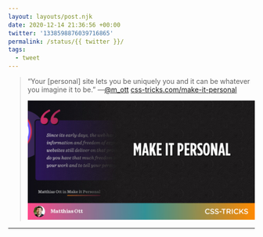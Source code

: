 ```yaml
---
layout: layouts/post.njk
date: 2020-12-14 21:36:56 +00:00
twitter: '1338598876039716865'
permalink: /status/{{ twitter }}/
tags: 
  - tweet
---
```


> “Your [personal] site lets you be uniquely you and it can be whatever you imagine it to be.” —[@m_ott](https://twitter.com/m_ott) [css-tricks.com/make-it-personal](https://css-tricks.com/make-it-personal/)
> 
> [![Make it personal](/img/_qt/8w8jeZ1j.jpg)](https://css-tricks.com/make-it-personal/)

---
